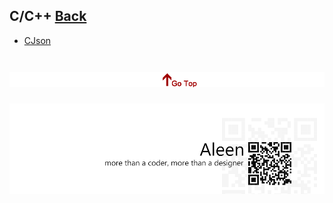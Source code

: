 ## C/C++ [Back](./../ProgrammingMenu.md)

* [CJson](./CJson/CJson.md)

<a href="#" style="left:200px;"><img src="./../../pic/gotop.png"></a>
=====
<a href="http://aleen42.github.io/" target="_blank" ><img src="./../../pic/tail.gif"></a>
